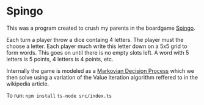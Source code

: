 # Spingo
This was a program created to crush my parents in the boardgame [Spingo](https://www.spelexperten.com/sallskapsspel/familjespel/spingo.html).

Each turn a player throw a dice containg 4 letters. The player must the choose a letter. Each player much write this letter down on a 5x5 grid to form words. This goes on until there is no empty slots left. A word with 5 letters is 5 points, 4 letters is 4 points, etc. 

Internally the game is modeled as a [Markovian Decision Process](https://en.wikipedia.org/wiki/Markov_decision_process) which we then solve using a variation of the  Value iteration algorithm reffered to in the wikipedia article.

To run:
`npm install`
`ts-node src/index.ts`

